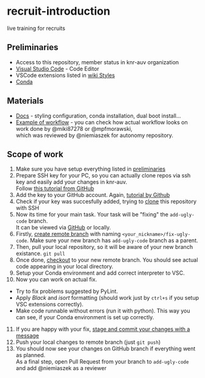 # recruit-introduction
live training for recruits

## Preliminaries
- Access to this repository, member status in knr-auv organization
- [Visual Studio Code](https://code.visualstudio.com/) - Code Editor
- VSCode extensions listed in [wiki Styles](https://github.com/knr-auv/docs/wiki/Style)
- [Conda](https://github.com/knr-auv/docs/wiki/Conda)

## Materials
- [Docs](https://github.com/knr-auv/docs) - styling configuration, conda installation, dual boot install...
- [Example of workflow](https://github.com/knr-auv/autonomy/pulls?q=) - you can check how actual workflow looks on work done by @miki87278 or @mpfmorawski, \
which was reviewed by @niemiaszek for autonomy repository.

## Scope of work

1. Make sure you have setup everything listed in [preliminaries](#preliminaries)
2. Prepare SSH key for your PC, so you can actually clone repos via ssh key and easily add your changes in knr-auv. \
Follow [this tutorial from GitHub](https://docs.github.com/en/authentication/connecting-to-github-with-ssh/generating-a-new-ssh-key-and-adding-it-to-the-ssh-agent)
3. Add the key to your GitHub account. Again, [tutorial by Github](https://docs.github.com/en/authentication/connecting-to-github-with-ssh/adding-a-new-ssh-key-to-your-github-account)
4. Check if your key was succesfully added, trying to [clone](https://docs.github.com/en/repositories/creating-and-managing-repositories/cloning-a-repository) this repository with SSH
5. Now its time for your main task. Your task will be "fixing" the `add-ugly-code` branch. \
It can be viewed via [GitHub](https://github.com/knr-auv/recruit-introduction/tree/add-ugly-code) or locally.
6. Firstly, [create remote branch](https://docs.github.com/en/pull-requests/collaborating-with-pull-requests/proposing-changes-to-your-work-with-pull-requests/creating-and-deleting-branches-within-your-repository) with naming `<your_nickname>/fix-ugly-code`. Make sure your new branch has `add-ugly-code` branch as a parent.
7. Then, pull your local repository, so it will be aware of your new branch existance. `git pull`
8. Once done, [checkout](https://git-scm.com/docs/git-checkout) to your new remote branch. You should see actual code appearing in your local directory.
9. Setup your Conda environment and add correct interpreter to VSC.
10. Now you can work on actual fix.
- Try to fix problems suggested by PyLint.
- Apply _Black_ and _isort_ formatting (should work just by `ctrl+s` if you setup VSC extensions correctly).
- Make code runnable without errors (run it with python). This way you can see, if your Conda environment is set up correctly.
11. If you are happy with your fix, [stage and commit your changes with a message](https://git-scm.com/book/en/v2/Git-Basics-Recording-Changes-to-the-Repository)
12. Push your local changes to remote branch (just `git push`)
13. You should now see your changes on GitHub branch if everything went as planned. \
As a final step, open Pull Request from your branch to `add-ugly-code` and add @niemiaszek as a reviewer
